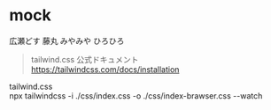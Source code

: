 # mock
広瀬どす
藤丸
みやみや
ひろひろ


> tailwind.css 公式ドキュメント
https://tailwindcss.com/docs/installation

tailwind.css  
npx tailwindcss -i ./css/index.css -o ./css/index-brawser.css --watch